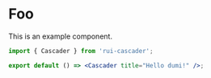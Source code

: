 # Foo

This is an example component.

```jsx
import { Cascader } from 'rui-cascader';

export default () => <Cascader title="Hello dumi!" />;
```
